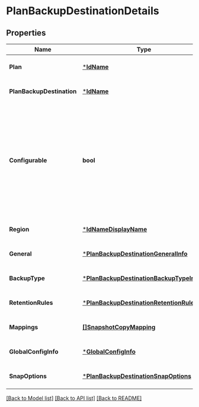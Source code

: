 # PlanBackupDestinationDetails

## Properties
Name | Type | Description | Notes
------------ | ------------- | ------------- | -------------
**Plan** | [***IdName**](IdName.md) |  | [optional] [default to null]
**PlanBackupDestination** | [***IdName**](IdName.md) |  | [optional] [default to null]
**Configurable** | **bool** | Flag to specify whether backup destination is configurable (True when it belongs to a base plan or a derived plan with overriden storage pool) | [optional] [default to null]
**Region** | [***IdNameDisplayName**](IdNameDisplayName.md) |  | [optional] [default to null]
**General** | [***PlanBackupDestinationGeneralInfo**](PlanBackupDestinationGeneralInfo.md) |  | [optional] [default to null]
**BackupType** | [***PlanBackupDestinationBackupTypeInfo**](PlanBackupDestinationBackupTypeInfo.md) |  | [optional] [default to null]
**RetentionRules** | [***PlanBackupDestinationRetentionRuleInfo**](PlanBackupDestinationRetentionRuleInfo.md) |  | [optional] [default to null]
**Mappings** | [**[]SnapshotCopyMapping**](SnapshotCopyMapping.md) |  | [optional] [default to null]
**GlobalConfigInfo** | [***GlobalConfigInfo**](GlobalConfigInfo.md) |  | [optional] [default to null]
**SnapOptions** | [***PlanBackupDestinationSnapOptions**](PlanBackupDestinationSnapOptions.md) |  | [optional] [default to null]

[[Back to Model list]](../README.md#documentation-for-models) [[Back to API list]](../README.md#documentation-for-api-endpoints) [[Back to README]](../README.md)

